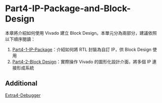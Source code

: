 # Part4-IP-Package-and-Block-Design

本章將介紹如何使用 Vivado 建立 Block Design。本單元分為兩部分，建議依照以下順序閱讀：

1. [Part4-1-IP-Package](./Part4-1-IP-Package/)：介紹如何將 RTL 封裝為自訂 IP，供 Block Design 使用  
2. [Part4-2-Block Design](./Part4-2-Block-Design/)：實際操作 Vivado 的圖形化設計介面，將多個 IP 連接形成系統

## Additional  

[Extra4-Debugger](../Extra4-Debugger/)
